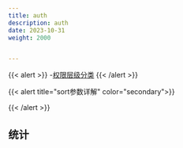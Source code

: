 ```yaml
---
title: auth
description: auth
date: 2023-10-31
weight: 2000


---
```

<style>
th, td {
  border: 1px solid rgb(190, 190, 190);
}
</style>
{{< alert >}}
-[权限层级分类](http://mysql.taobao.org/monthly/2024/01/02/)
{{< /alert >}}


{{< alert title="sort参数详解" color="secondary">}}

{{< /alert >}}


## 统计













